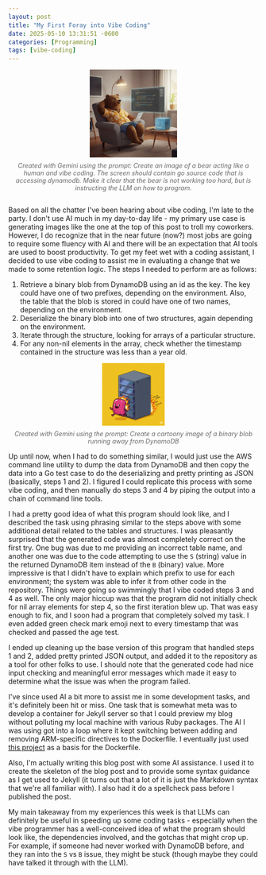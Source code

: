 ```yaml
---
layout: post
title: "My First Foray into Vibe Coding"
date: 2025-05-10 13:31:51 -0600
categories: [Programming]
tags: [vibe-coding]
---
```


<div style="text-align: center; margin-bottom: 2em;">
<img src="/assets/images/bear-vibe-code.jpeg" alt="A bear coding with good vibes" style="width: 35%;">
<p style="font-style: italic; color: #666; margin-top: 0.5em; font-size: 0.9em;">Created with Gemini using the prompt: Create an image of a bear acting like a human and vibe coding. The screen should contain go source code that is accessing dynamodb. Make it clear that the bear is not working too hard, but is instructing the LLM on how to program.</p>
</div>

Based on all the chatter I've been hearing about vibe coding, I'm late to the party. I don't use AI much in my day-to-day life - my primary use case is generating images like the one at the top of this post to troll my coworkers. However, I do recognize that in the near future (now?) most jobs are going to require some fluency with AI and there will be an expectation that AI tools are used to boost productivity. To get my feet wet with a coding assistant, I decided to use vibe coding to assist me in evaluating a change that we made to some retention logic. The steps I needed to perform are as follows:

1. Retrieve a binary blob from DynamoDB using an id as the key. The key could have one of two prefixes, depending on the environment. Also, the table that the blob is stored in could have one of two names, depending on the environment.
2. Deserialize the binary blob into one of two structures, again depending on the environment.
3. Iterate through the structure, looking for arrays of a particular structure.
4. For any non-nil elements in the array, check whether the timestamp contained in the structure was less than a year old.

<div style="text-align: center; margin: 1em 0;">
<img src="/assets/images/blob.png" alt="Binary blob visualization" style="width: 25%;">
<p style="font-style: italic; color: #666; margin-top: 0.5em; font-size: 0.9em;">Created with Gemini using the prompt: Create a cartoony image of a binary blob running away from DynamoDB</p>
</div>

Up until now, when I had to do something similar, I would just use the AWS command line utility to dump the data from DynamoDB and then copy the data into a Go test case to do the deserializing and pretty printing as JSON (basically, steps 1 and 2). I figured I could replicate this process with some vibe coding, and then manually do steps 3 and 4 by piping the output into a chain of command line tools.

I had a pretty good idea of what this program should look like, and I described the task using phrasing similar to the steps above with some additional detail related to the tables and structures. I was pleasantly surprised that the generated code was almost completely correct on the first try. One bug was due to me providing an incorrect table name, and another one was due to the code attempting to use the `S` (string) value in the returned DynamoDB item instead of the `B` (binary) value. More impressive is that I didn't have to explain which prefix to use for each environment; the system was able to infer it from other code in the repository. Things were going so swimmingly that I vibe coded steps 3 and 4 as well. The only major hiccup was that the program did not initially check for nil array elements for step 4, so the first iteration blew up. That was easy enough to fix, and I soon had a program that completely solved my task. I even added green check mark emoji next to every timestamp that was checked and passed the age test.

I ended up cleaning up the base version of this program that handled steps 1 and 2, added pretty printed JSON output, and added it to the repository as a tool for other folks to use. I should note that the generated code had nice input checking and meaningful error messages which made it easy to determine what the issue was when the program failed.

I've since used AI a bit more to assist me in some development tasks, and it's definitely been hit or miss. One task that is somewhat meta was to develop a container for Jekyll server so that I could preview my blog without polluting my local machine with various Ruby packages. The AI I was using got into a loop where it kept switching between adding and removing ARM-specific directives to the Dockerfile. I eventually just used [this project](https://github.com/BretFisher/jekyll-serve) as a basis for the Dockerfile.

Also, I'm actually writing this blog post with some AI assistance. I used it to create the skeleton of the blog post and to provide some syntax guidance as I get used to Jekyll (it turns out that a lot of it is just the Markdown syntax that we're all familiar with). I also had it do a spellcheck pass before I published the post.

My main takeaway from my experiences this week is that LLMs can definitely be useful in speeding up some coding tasks - especially when the vibe programmer has a well-conceived idea of what the program should look like, the dependencies involved, and the gotchas that might crop up. For example, if someone had never worked with DynamoDB before, and they ran into the `S` vs `B` issue, they might be stuck (though maybe they could have talked it through with the LLM).

